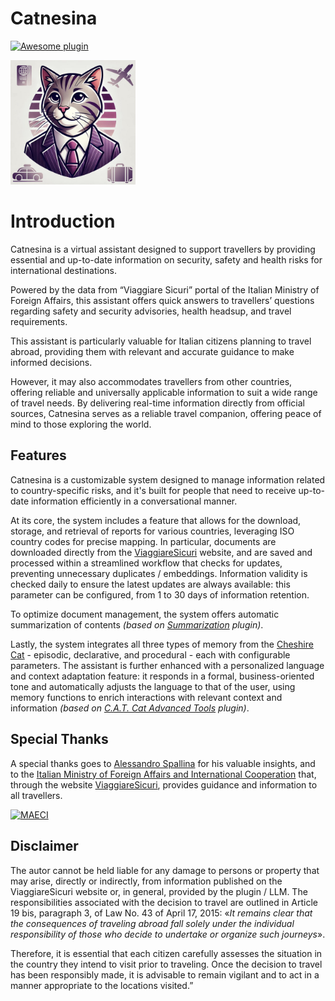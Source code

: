 # Catnesina
[![Awesome plugin](https://custom-icon-badges.demolab.com/static/v1?label=&message=awesome+plugin&color=F4F4F5&style=for-the-badge&logo=cheshire_cat_black)](https://github.com/cheshire-cat-ai/awesome-plugins)

<img src="https://github.com/redringofdeath/catnesina/blob/eda20f8e6e1e75582ee7d355c944be3f9c560b33/catnesina.jpg" width="200">

# Introduction
Catnesina is a virtual assistant designed to support travellers by providing essential and up-to-date information on security, safety and health risks for international destinations. 

Powered by the data from “Viaggiare Sicuri” portal of the Italian Ministry of Foreign Affairs, this assistant offers quick answers to travellers’ questions regarding safety and security advisories, health headsup, and travel requirements.

This assistant is particularly valuable for Italian citizens planning to travel abroad, providing them with relevant and accurate guidance to make informed decisions. 

However, it may also accommodates travellers from other countries, offering reliable and universally applicable information to suit a wide range of travel needs.
By delivering real-time information directly from official sources, Catnesina serves as a reliable travel companion, offering peace of mind to those exploring the world.

## Features
Catnesina is a customizable system designed to manage information related to country-specific risks, and it's built for people that need to receive up-to-date information efficiently in a conversational manner. 

At its core, the system includes a feature that allows for the download, storage, and retrieval of reports for various countries, leveraging ISO country codes for precise mapping. 
In particular, documents are downloaded directly from the [ViaggiareSicuri](https://www.viaggiaresicuri.it/home) website, and are saved and processed within a streamlined workflow that checks for updates, preventing unnecessary duplicates / embeddings.
Information validity is checked daily to ensure the latest updates are always available: this parameter can be configured, from 1 to 30 days of information retention.

To optimize document management, the system offers automatic summarization of contents _(based on [Summarization](https://github.com/Furrmidable-Crew/ccat_summarization) plugin)_.

Lastly, the system integrates all three types of memory from the [Cheshire Cat](https://github.com/cheshire-cat-ai/core) - episodic, declarative, and procedural - each with configurable parameters.
The assistant is further enhanced with a personalized language and context adaptation feature: it responds in a formal, business-oriented tone and automatically adjusts the language to that of the user, using memory functions to enrich interactions with relevant context and information _(based on [C.A.T. Cat Advanced Tools](https://github.com/Furrmidable-Crew/cat_advanced_tools) plugin)_.

## Special Thanks
A special thanks goes to [Alessandro Spallina](https://github.com/AlessandroSpallina) for his valuable insights, and to the [Italian Ministry of Foreign Affairs and International Cooperation](https://www.esteri.it/en/) that, through the website [ViaggiareSicuri](https://www.viaggiaresicuri.it/home), provides guidance and information to all travellers. 

[![MAECI](https://www.viaggiaresicuri.it/assets/images/logoFarnesina.png "MAECI")](https://www.esteri.it/en/)


## Disclaimer
The autor cannot be held liable for any damage to persons or property that may arise, directly or indirectly, from information published on the ViaggiareSicuri website or, in general, provided by the plugin / LLM.
The responsibilities associated with the decision to travel are outlined in Article 19 bis, paragraph 3, of Law No. 43 of April 17, 2015:
«_It remains clear that the consequences of traveling abroad fall solely under the individual responsibility of those who decide to undertake or organize such journeys_».

Therefore, it is essential that each citizen carefully assesses the situation in the country they intend to visit prior to traveling.
Once the decision to travel has been responsibly made, it is advisable to remain vigilant and to act in a manner appropriate to the locations visited.”
